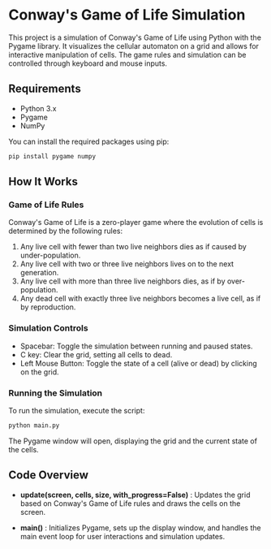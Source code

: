 # Conway's Game of Life Simulation

This project is a simulation of Conway's Game of Life using Python with the Pygame library. It visualizes the cellular automaton on a grid and allows for interactive manipulation of cells. The game rules and simulation can be controlled through keyboard and mouse inputs.

## Requirements

- Python 3.x
- Pygame
- NumPy

You can install the required packages using pip:

```bash
pip install pygame numpy
```

## How It Works

### Game of Life Rules

Conway's Game of Life is a zero-player game where the evolution of cells is determined by the following rules:

1. Any live cell with fewer than two live neighbors dies as if caused by under-population.
2. Any live cell with two or three live neighbors lives on to the next generation.
3. Any live cell with more than three live neighbors dies, as if by over-population.
4. Any dead cell with exactly three live neighbors becomes a live cell, as if by reproduction.

### Simulation Controls

- Spacebar: Toggle the simulation between running and paused states.
- C key: Clear the grid, setting all cells to dead.
- Left Mouse Button: Toggle the state of a cell (alive or dead) by clicking on the grid.

### Running the Simulation
To run the simulation, execute the script:

  ```bash
python main.py
```

The Pygame window will open, displaying the grid and the current state of the cells.

## Code Overview

- **update(screen, cells, size, with_progress=False)** : Updates the grid based on Conway's Game of Life rules and draws the cells on the screen.

- **main()** : Initializes Pygame, sets up the display window, and handles the main event loop for user interactions and simulation updates.
